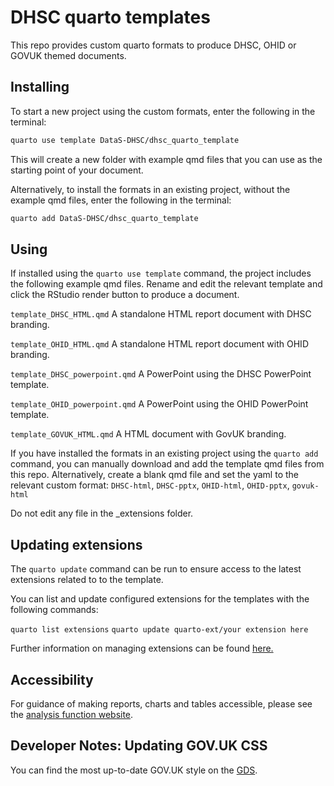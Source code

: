 # DHSC quarto templates

This repo provides custom quarto formats to produce DHSC, OHID or GOVUK themed documents.

## Installing

To start a new project using the custom formats, enter the following in the terminal: 

``` bash
quarto use template DataS-DHSC/dhsc_quarto_template
```
This will create a new folder with example qmd files that you can use as the starting point of your document. 

Alternatively, to install the formats in an existing project, without the example qmd files, enter the following in the terminal: 

``` bash
quarto add DataS-DHSC/dhsc_quarto_template
```

## Using

If installed using the `quarto use template` command, the project includes the following example qmd files. Rename and edit the relevant template and click the RStudio render button to produce a document. 

`template_DHSC_HTML.qmd` A standalone HTML report document with DHSC branding.

`template_OHID_HTML.qmd` A standalone HTML report document with OHID branding.

`template_DHSC_powerpoint.qmd` A PowerPoint using the DHSC PowerPoint template.

`template_OHID_powerpoint.qmd` A PowerPoint using the OHID PowerPoint template.

`template_GOVUK_HTML.qmd` A HTML document with GovUK branding.

If you have installed the formats in an existing project using the `quarto add` command, you can manually download and add the template qmd files from this repo. Alternatively, create a blank qmd file and set the yaml to the relevant custom format:
`DHSC-html`, `DHSC-pptx`, `OHID-html`, `OHID-pptx`, `govuk-html`

Do not edit any file in the \_extensions folder.

## Updating extensions

The `quarto update` command can be run to ensure access to the latest extensions related to to the template.

You can list and update configured extensions for the templates with the following commands:

`quarto list extensions`
`quarto update quarto-ext/your extension here`

Further information on managing extensions can be found [here.](https://quarto.org/docs/extensions/managing.html#updating)

## Accessibility

For guidance of making reports, charts and tables accessible, please see the [analysis function website](https://analysisfunction.civilservice.gov.uk/support/communicating-analysis/).

## Developer Notes: Updating GOV.UK CSS
You can find the most up-to-date GOV.UK style on the [GDS](https://design-system.service.gov.uk/).

